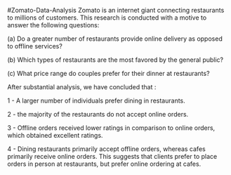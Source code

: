 #Zomato-Data-Analysis
Zomato is an internet giant connecting restaurants to millions of customers. This research is conducted with a motive to answer the following questions:

(a) Do a greater number of restaurants provide online delivery as opposed to offline services?

(b) Which types of restaurants are the most favored by the general public?

(c) What price range do couples prefer for their dinner at restaurants?

After substantial analysis, we have concluded that :

1 - A larger number of individuals prefer dining in restaurants.

2 - the majority of the restaurants do not accept online orders.

3 - Offline orders received lower ratings in comparison to online orders, which obtained excellent ratings.

4 - Dining restaurants primarily accept offline orders, whereas cafes primarily receive online orders. This suggests that clients prefer to place orders in person at restaurants, but prefer online ordering at cafes.
